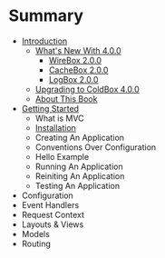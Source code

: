 # Summary

* [Introduction](README.md)
   * [What's New With 4.0.0](introduction/whats_new_with_400.md)
       * [WireBox 2.0.0](introduction/whats_new/wirebox_200.md)
       * [CacheBox 2.0.0](introduction/whats_new/cachebox_200.md)
       * [LogBox 2.0.0](introduction/whats_new/logbox_200.md)
   * [Upgrading to ColdBox 4.0.0](introduction/upgrading_to_coldbox_400.md)
   * [About This Book](introduction/about_this_book.md)
* [Getting Started](getting_started/getting_started.md)
   * What is MVC
   * [Installation](getting_started/installation.md)
   * Creating An Application
   * Conventions Over Configuration
   * Hello Example
   * Running An Application
   * Reiniting An Application
   * Testing An Application
* Configuration
* Event Handlers
* Request Context
* Layouts & Views
* Models
* Routing

